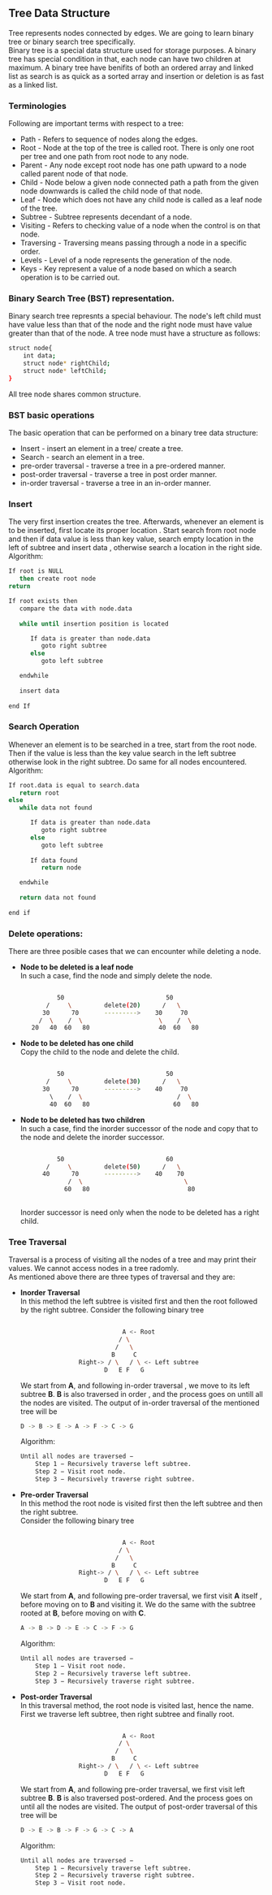 ## Tree Data Structure

Tree represents nodes connected by edges. We are going to learn binary tree or binary search tree specifically.  
Binary tree is a special data structure used for storage purposes. A binary tree has special condition in that, each node can have two children at maximum. A binary tree have benifits of both an ordered array and linked list as search is as quick as a sorted array and insertion or deletion is as fast as a linked list.  

### Terminologies
Following are important terms with respect to a tree:  
- Path - Refers to sequence of nodes along the edges.  
- Root - Node at the top of the tree is called root. There is only one root per tree and one path from root node to any node.  
- Parent - Any node except root node has one path upward to a node called parent node of that node.  
- Child - Node below a given node connected path a path from the given node downwards is called the child node of that node.  
- Leaf - Node which does not have any child node is called as a leaf node of the tree.  
- Subtree - Subtree represents decendant of a node.  
- Visiting - Refers to checking value of a node when the control is on that node.  
- Traversing - Traversing means passing through a node in a specific order.  
- Levels - Level of a node represents the generation of the node.  
- Keys - Key represent a value of a node based on which a search operation is to be carried out.  

### Binary Search Tree (BST) representation.  
Binary search tree represnts a special behaviour. The node's left child must have value less than that of the node and the right node must have value greater than that of the node. A tree node must have a structure as follows:  
```sh
struct node{
	int data;
	struct node* rightChild;
	struct node* leftChild;
}
```
All tree node shares common structure.

### BST basic operations

The basic operation that can be performed on a binary tree data structure:  
- Insert - insert an element in a tree/ create a tree.  
- Search - search an element in a tree.  
- pre-order traversal - traverse a tree in a pre-ordered manner.      
- post-order traversal - traverse a tree in post order manner.  
- in-order traversal - traverse a tree in an in-order manner.  

### Insert
The very first insertion creates the tree. Afterwards, whenever an element is to be inserted, first locate its proper location . Start search from root node and then if data value is less than key value, search empty location in the left of subtree and insert data , otherwise search a location in the right side.  
Algorithm:  
```sh
If root is NULL 
   then create root node
return

If root exists then
   compare the data with node.data
   
   while until insertion position is located

      If data is greater than node.data
         goto right subtree
      else
         goto left subtree

   endwhile 
   
   insert data
	
end If
```

### Search Operation
Whenever an element is to be searched in a tree, start from the root node. Then if the value is less than the key value search in the left subtree otherwise look in the right subtree. Do same for all nodes encountered.  
Algorithm:  
```sh
If root.data is equal to search.data
   return root
else
   while data not found

      If data is greater than node.data
         goto right subtree
      else
         goto left subtree
         
      If data found
         return node

   endwhile 
   
   return data not found
   
end if    
```

### Delete operations:  

There are three posible cases that we can encounter while deleting a node.  
- **Node to be deleted is a leaf node**  
	In such a case, find the node and simply delete the node.  
	```sh

	          50                            50
           /     \         delete(20)      /   \
          30      70       --------->    30     70 
         /  \    /  \                     \    /  \ 
       20   40  60   80                   40  60   80

	```    
- **Node to be deleted has one child**  
	Copy the child to the node and delete the child.  
	```sh

	 		  50                            50
           /     \         delete(30)      /   \
          30      70       --------->    40     70 
            \    /  \                          /  \ 
            40  60   80                       60   80

	```    
- **Node to be deleted has two children**  
	In such a case, find the inorder successor of the node and copy that to the node and delete the inorder successor.  
	```sh 

	          50                            60
           /     \         delete(50)      /   \
          40      70       --------->    40    70 
                 /  \                            \ 
                60   80                           80
                
	```  
	Inorder successor is need only when the node to be deleted has a right child.  

### Tree Traversal  
Traversal is a process of visiting all the nodes of a tree and may print their values. We cannot access nodes in a tree radomly.  
As mentioned above there are three types of traversal and they are:  
- **Inorder Traversal**  
	In this method the left subtree is visited first and then the root followed by the right subtree.
	Consider the following binary tree  
	```sh

								A <- Root
							   / \
							  /   \
							 B     C
					Right->	/ \   / \ <- Left subtree
						   D   E F   G

	```
	We start from **A**, and following in-order traversal , we move to its left subtree **B**. **B** is also traversed in order , and the process goes on untill all the nodes are visited. The output of in-order traversal of the mentioned tree will be  
	```sh
	D -> B -> E -> A -> F -> C -> G
	```
	Algorithm:  
	```sh
	Until all nodes are traversed −
		Step 1 − Recursively traverse left subtree.
		Step 2 − Visit root node.
		Step 3 − Recursively traverse right subtree.
	```
  
- **Pre-order Traversal**  
	In this method the root node is visited first then the left subtree and then the right subtree.  
		Consider the following binary tree  
	```sh

								A <- Root
							   / \
							  /   \
							 B     C
					Right->	/ \   / \ <- Left subtree
						   D   E F   G

	```
	We start from **A**, and following pre-order traversal, we first visit **A** itself , before moving on to **B** and visiting it. We do the same with the subtree rooted at **B**, before moving on with **C**.  
	```sh
	A -> B -> D -> E -> C -> F -> G
	```
	Algorithm:  
	```sh
	Until all nodes are traversed −
		Step 1 − Visit root node.
		Step 2 − Recursively traverse left subtree.
		Step 3 − Recursively traverse right subtree.
	```
  
- **Post-order Traversal**  
	In this traversal method, the root node is visited last, hence the name. First we traverse left subtree, then right subtree and finally root.  
	```sh

								A <- Root
							   / \
							  /   \
							 B     C
					Right->	/ \   / \ <- Left subtree
						   D   E F   G

	```
	We start from **A**, and following pre-order traversal, we first visit left subtree **B**. **B** is also traversed post-ordered. And the process goes on until all the nodes are visited. The output of post-order traversal of this tree will be  
	```sh
	D -> E -> B -> F -> G -> C -> A
	```
	Algorithm:  
	```sh
	Until all nodes are traversed −
		Step 1 − Recursively traverse left subtree.
		Step 2 − Recursively traverse right subtree.
		Step 3 − Visit root node.
	```



